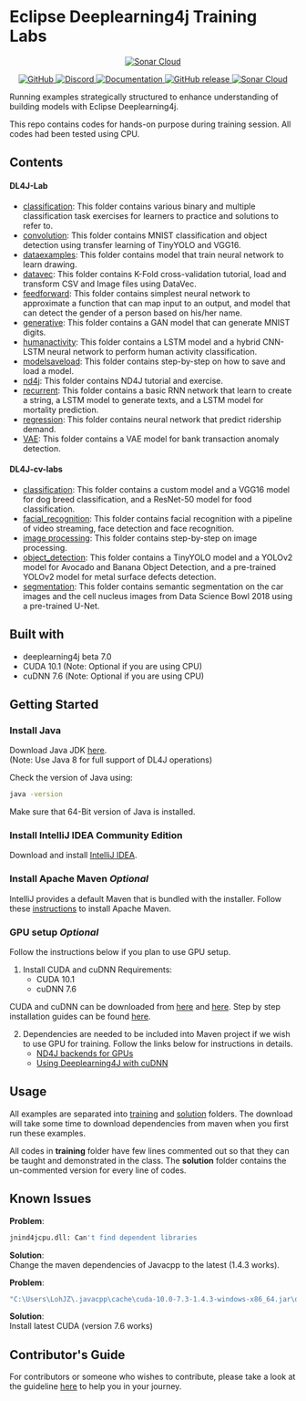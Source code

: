 # Eclipse Deeplearning4j Training Labs

<p>
  <p align="center">
    <a href="https://sonarcloud.io/dashboard?id=CertifaiAI_TrainingLabs">
        <img alt="Sonar Cloud" src="https://sonarcloud.io/images/project_badges/sonarcloud-white.svg">
    </a>
</p>

<p>
  <p align="center">
    <a href="https://github.com/CertifaiAI/TrainingLabs/blob/master/LICENSE">
        <img alt="GitHub" src="https://img.shields.io/github/license/CertifaiAI/TrainingLabs.svg">
    </a>
    <a href="https://discord.com/invite/WsBFgNP">
        <img alt="Discord" src="https://img.shields.io/discord/699181979316387842?color=red">
    </a>
    <a href="https://certifai.ai">
        <img alt="Documentation" src="https://img.shields.io/website/https/certifai.ai.svg?color=ff69b4">
    </a>
    <a href="https://github.com/CertifaiAI/TrainingLabs/releases">
        <img alt="GitHub release" src="https://img.shields.io/github/release/CertifaiAI/TrainingLabs.svg">
    </a>
    <a href="https://sonarcloud.io/dashboard?id=CertifaiAI_TrainingLabs">
        <img alt="Sonar Cloud" src="https://sonarcloud.io/api/project_badges/measure?project=CertifaiAI_TrainingLabs&metric=alert_status">
    </a>
</p>

Running examples strategically structured to enhance understanding of building models with Eclipse Deeplearning4j.

This repo contains codes for hands-on purpose during training session. All codes had been tested using CPU.

## Contents

#### DL4J-Lab
- [classification](https://github.com/CertifaiAI/TrainingLabs/tree/master/dl4j-labs/src/main/java/ai/certifai/solution/classification):
  This folder contains various binary and multiple classification task exercises for learners to practice and solutions to refer to.
- [convolution](https://github.com/CertifaiAI/TrainingLabs/tree/master/dl4j-labs/src/main/java/ai/certifai/solution/convolution):
  This folder contains MNIST classification and object detection using transfer learning of TinyYOLO and VGG16.
- [dataexamples](https://github.com/CertifaiAI/TrainingLabs/tree/master/dl4j-labs/src/main/java/ai/certifai/solution/dataexamples):
  This folder contains model that train neural network to learn drawing.
- [datavec](https://github.com/CertifaiAI/TrainingLabs/tree/master/dl4j-labs/src/main/java/ai/certifai/solution/datavec):
  This folder contains K-Fold cross-validation tutorial, load and transform CSV and Image files using DataVec.
- [feedforward](https://github.com/CertifaiAI/TrainingLabs/tree/master/dl4j-labs/src/main/java/ai/certifai/solution/feedforward):
  This folder contains simplest neural network to approximate a function that can map input to an output, and model that can detect the gender of a person based on his/her name.
- [generative](https://github.com/CertifaiAI/TrainingLabs/tree/master/dl4j-labs/src/main/java/ai/certifai/solution/generative):
  This folder contains a GAN model that can generate MNIST digits. 
- [humanactivity](https://github.com/CertifaiAI/TrainingLabs/tree/master/dl4j-labs/src/main/java/ai/certifai/solution/humanactivity):
  This folder contains a LSTM model and a hybrid CNN-LSTM neural network to perform human activity classification.
- [modelsaveload](https://github.com/CertifaiAI/TrainingLabs/tree/master/dl4j-labs/src/main/java/ai/certifai/solution/modelsaveload):
  This folder contains step-by-step on how to save and load a model.
- [nd4j](https://github.com/CertifaiAI/TrainingLabs/tree/master/dl4j-labs/src/main/java/ai/certifai/solution/nd4j):
  This folder contains ND4J tutorial and exercise.
- [recurrent](https://github.com/CertifaiAI/TrainingLabs/tree/master/dl4j-labs/src/main/java/ai/certifai/solution/recurrent):
  This folder contains a basic RNN network that learn to create a string, a LSTM model to generate texts, and a LSTM model for mortality prediction.
- [regression](https://github.com/CertifaiAI/TrainingLabs/tree/master/dl4j-labs/src/main/java/ai/certifai/solution/regression):
  This folder contains neural network that predict ridership demand.
- [VAE](https://github.com/CertifaiAI/TrainingLabs/tree/master/dl4j-labs/src/main/java/ai/certifai/solution/VAE):
  This folder contains a VAE model for bank transaction anomaly detection.
#### DL4J-cv-labs
- [classification](https://github.com/CertifaiAI/TrainingLabs/tree/master/dl4j-cv-labs/src/main/java/ai/certifai/solution/classification):
  This folder contains a custom model and a VGG16 model for dog breed classification, and a ResNet-50 model for food classification.
- [facial_recognition](https://github.com/CertifaiAI/TrainingLabs/tree/master/dl4j-cv-labs/src/main/java/ai/certifai/solution/facial_recognition):
  This folder contains facial recognition with a pipeline of video streaming, face detection and face recognition.
- [image processing](https://github.com/CertifaiAI/TrainingLabs/tree/master/dl4j-cv-labs/src/main/java/ai/certifai/solution/image_processing): 
  This folder contains step-by-step on image processing.
- [object_detection](https://github.com/CertifaiAI/TrainingLabs/tree/master/dl4j-cv-labs/src/main/java/ai/certifai/solution/object_detection): 
  This folder contains a TinyYOLO model and a YOLOv2 model for Avocado and Banana Object Detection, and a pre-trained YOLOv2 model for metal surface defects detection.
- [segmentation](https://github.com/CertifaiAI/TrainingLabs/tree/master/dl4j-cv-labs/src/main/java/ai/certifai/solution/segmentation): 
  This folder contains semantic segmentation on the car images and the cell nucleus images from Data Science Bowl 2018 using a pre-trained U-Net.


## Built with
- deeplearning4j beta 7.0
- CUDA 10.1 (Note: Optional if you are using CPU)
- cuDNN 7.6 (Note: Optional if you are using CPU)

## Getting Started

### Install Java

Download Java JDK [here](https://www.oracle.com/java/technologies/javase/javase-jdk8-downloads.html).  
(Note: Use Java 8 for full support of DL4J operations)

Check the version of Java using: 
```sh
java -version
```

Make sure that 64-Bit version of Java is installed.

### Install IntelliJ IDEA Community Edition
Download and install [IntelliJ IDEA](https://www.jetbrains.com/idea/download/).

### Install Apache Maven  *Optional*
IntelliJ provides a default Maven that is bundled with the installer. Follow these [instructions](https://maven.apache.org/install.html) to install Apache Maven.

### GPU setup  *Optional*
Follow the instructions below if you plan to use GPU setup.
1. Install CUDA and cuDNN
    Requirements:
   -  CUDA 10.1
   -  cuDNN 7.6
  
CUDA and cuDNN can be downloaded from [here](https://developer.nvidia.com/cuda-10.1-download-archive-base) and [here](https://developer.nvidia.com/rdp/cudnn-archive). Step by step installation guides can be found [here](https://docs.nvidia.com/deeplearning/sdk/cudnn-install/index.html).

2. Dependencies are needed to be included into Maven project if we wish to use GPU for training. Follow the links below for instructions in details.
   - [ND4J backends for GPUs](https://deeplearning4j.konduit.ai/config/backends#nd-4-j-backends-for-gpus-and-cpus)
   - [Using Deeplearning4J with cuDNN](https://deeplearning4j.konduit.ai/config/backends/config-cudnn#using-deeplearning-4-j-with-cudnn)

## Usage
All examples are separated into [training](https://github.com/CertifaiAI/TrainingLabs/tree/master/dl4j-labs/src/main/java/ai/certifai/training) and [solution](https://github.com/CertifaiAI/TrainingLabs/tree/master/dl4j-labs/src/main/java/ai/certifai/solution) folders. The download will take some time to download dependencies from maven when you first run these examples.

All codes in <b>training</b> folder have few lines commented out so that they can be taught and demonstrated in the class. The <b>solution</b> folder contains the un-commented version for every line of codes.


## Known Issues
<b>Problem</b>: 
```sh
jnind4jcpu.dll: Can't find dependent libraries
```
<b>Solution</b>: <br /> Change the maven dependencies of Javacpp to the latest (1.4.3 works).

<b>Problem</b>: 
```sh
"C:\Users\LohJZ\.javacpp\cache\cuda-10.0-7.3-1.4.3-windows-x86_64.jar\org\bytedeco\javacpp\windows-x86_64\jnicudnn.dll": Can't find procedure
```
<b>Solution</b>: <br /> Install latest CUDA (version 7.6 works)

## Contributor's Guide
For contributors or someone who wishes to contribute, please take a look at the guideline [here](https://github.com/CertifaiAI/TrainingLabs/wiki/Contributor's-Guide) to help you in your journey.















